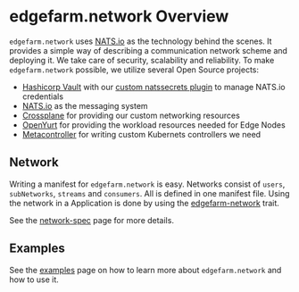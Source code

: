 # edgefarm.network Overview

`edgefarm.network` uses [NATS.io](https://nats.io) as the technology behind the scenes. It provides a simple way of describing a communication network scheme and deploying it. We take care of security, scalability and reliability. To make `edgefarm.network` possible, we utilize several Open Source projects:

- [Hashicorp Vault](https://www.vaultproject.io/) with our [custom natssecrets plugin](https://github.com/edgefarm/vault-plugin-secrets-nats) to manage NATS.io credentials
- [NATS.io](https://nats.io) as the messaging system
- [Crossplane](https://www.crossplane.io/) for providing our custom networking resources
- [OpenYurt](https://openyurt.io) for providing the workload resources needed for Edge Nodes
- [Metacontroller](https://github.com/metacontroller/metacontroller) for writing custom Kubernets controllers we need
  
## Network

Writing a manifest for `edgefarm.network` is easy. Networks consist of `users`, `subNetworks`, `streams` and `consumers`. All is defined in one manifest file. Using the network in a Application is done by using the [edgefarm-network](../applications/network-trait-spec.md) trait.

See the [network-spec](../network-spec.md) page for more details.

## Examples

See the [examples](./examples.md) page on how to learn more about `edgefarm.network` and how to use it.

